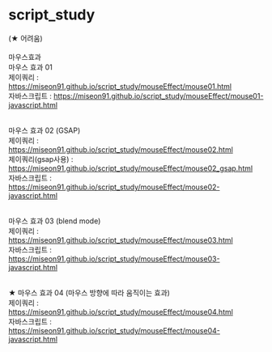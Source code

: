 # script_study
(★ 어려움)
<br><br>
마우스효과 <br>
마우스 효과 01 <br>
제이쿼리 : https://miseon91.github.io/script_study/mouseEffect/mouse01.html <br>
자바스크립트 : https://miseon91.github.io/script_study/mouseEffect/mouse01-javascript.html <br><br>

마우스 효과 02 (GSAP) <br>
제이쿼리 : https://miseon91.github.io/script_study/mouseEffect/mouse02.html <br>
제이쿼리(gsap사용) : https://miseon91.github.io/script_study/mouseEffect/mouse02_gsap.html <br>
자바스크립트 : https://miseon91.github.io/script_study/mouseEffect/mouse02-javascript.html <br><br>

마우스 효과 03 (blend mode)<br>
제이쿼리 : https://miseon91.github.io/script_study/mouseEffect/mouse03.html <br>
자바스크립트 : https://miseon91.github.io/script_study/mouseEffect/mouse03-javascript.html <br><br>

★ 마우스 효과 04 (마우스 방향에 따라 움직이는 효과)<br>
제이쿼리 : https://miseon91.github.io/script_study/mouseEffect/mouse04.html <br>
자바스크립트 : https://miseon91.github.io/script_study/mouseEffect/mouse04-javascript.html<br><br>
